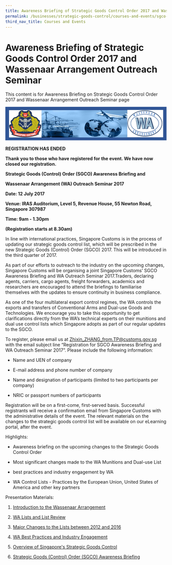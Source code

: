 ```yaml
---
title: Awareness Briefing of Strategic Goods Control Order 2017 and Wassenaar Arrangement Outreach Seminar
permalink: /businesses/strategic-goods-control/courses-and-events/sgco-awareness-briefing-and-wa-outreach-seminar/
third_nav_title: Courses and Events
---
```


# Awareness Briefing of Strategic Goods Control Order 2017 and Wassenaar Arrangement Outreach Seminar

This content is for Awareness Briefing on Strategic Goods Control Order 2017 and Wassenaar Arrangement Outreach Seminar page

![banner](/images/Wassenaar-Arrangement-Outreach-Seminar-Banner.png)

**REGISTRATION HAS ENDED**

**Thank you to those who have registered for the event. We have now closed our registration.**

**Strategic Goods (Control) Order (SGCO) Awareness Briefing and**

**Wassenaar Arrangement (WA) Outreach Seminar 2017**

**Date: 12 July 2017**

**Venue: IRAS Auditorium, Level 5, Revenue House, 55 Newton Road, Singapore 307987**

**Time: 9am - 1.30pm**

**(Registration starts at 8.30am)**

In line with international practices, Singapore Customs is in the process of updating our strategic goods control list, which will be prescribed in the new Strategic Goods (Control) Order (SGCO) 2017. This will be introduced in the third quarter of 2017.

As part of our efforts to outreach to the industry on the upcoming changes, Singapore Customs will be organising a joint Singapore Customs’ SGCO Awareness Briefing and WA Outreach Seminar 2017.Traders, declaring agents, carriers, cargo agents, freight forwarders, academics and researchers are encouraged to attend the briefings to familiarise themselves with the updates to ensure continuity in business compliance.

As one of the four multilateral export control regimes, the WA controls the exports and transfers of Conventional Arms and Dual-use Goods and Technologies. We encourage you to take this opportunity to get clarifications directly from the WA’s technical experts on their munitions and dual use control lists which Singapore adopts as part of our regular updates to the SGCO.

To register, please email us at [Zhixin_ZHANG_from.TP@customs.gov.sg](mailto:Zhixin_ZHANG_from.TP@customs.gov.sg) with the email subject line “Registration for SGCO Awareness Briefing and WA Outreach Seminar 2017”. Please include the following information:

-   Name and UEN of company
    
-   E-mail address and phone number of company
    
-   Name and designation of participants (limited to two participants per company)
    
-   NRIC or passport numbers of participants
    

Registration will be on a  first-come, first-served basis. Successful registrants will receive a confirmation email from Singapore Customs with the administrative details of the event. The relevant materials on the changes to the strategic goods control list will be available on our eLearning portal, after the event.

Highlights:

-   Awareness briefing on the upcoming changes to the Strategic Goods Control Order
    
-   Most significant changes made to the WA Munitions and Dual-use List
    
-   best practices and industry engagement by WA
    
-   WA Control Lists - Practices by the European Union, United States of America and other key partners
    

Presentation Materials:

1.  [Introduction to the Wassenaar Arrangement](/files/businesses/2-Singapore-Introduction-to-the-WA.pptx)

2.  [WA Lists and List Review](/files/businesses/3-introduction-to-the-wa-lists--eg-chair.ppt)

3.  [Major Changes to the Lists between 2012 and 2016](/files/businesses/4-changes-made-to-the-lists-20122016.ppt)

4.  [WA Best Practices and Industry Engagement](/files/businesses/singapore-2017--hos--wa-best-practices-and-industry-engagement-updated--6-july-950am.pptx)

5.  [Overview of Singapore's Strategic Goods Control](/files/businesses/5-overview-of-singapores-strategic-goods-controlfinal.pdf)

6.  [Strategic Goods (Control) Order (SGCO) Awareness Briefing](/files/businesses/sgco-2017-awareness-briefing-12-jul-2017.pdf)
